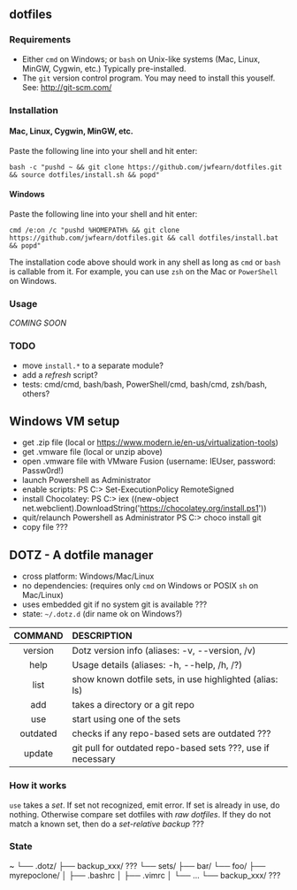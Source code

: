 ## dotfiles

### Requirements
- Either `cmd` on Windows; or `bash` on Unix-like systems (Mac, Linux,
MinGW, Cygwin, etc.)  Typically pre-installed.
- The `git` version control program.  You may need to install this youself.
See: http://git-scm.com/

### Installation

#### Mac, Linux, Cygwin, MinGW, etc.
Paste the following line into your shell and hit enter:

```
bash -c "pushd ~ && git clone https://github.com/jwfearn/dotfiles.git && source dotfiles/install.sh && popd"
```

#### Windows
Paste the following line into your shell and hit enter:

```
cmd /e:on /c "pushd %HOMEPATH% && git clone https://github.com/jwfearn/dotfiles.git && call dotfiles/install.bat && popd"
```

The installation code above should work in any shell as long as `cmd` or
`bash` is callable from it.  For example, you can use `zsh` on the Mac or
`PowerShell` on Windows.

### Usage
*COMING SOON*

### TODO
- move `install.*` to a separate module?
- add a *refresh* script?
- tests: cmd/cmd, bash/bash, PowerShell/cmd, bash/cmd, zsh/bash, others?


## Windows VM setup
- get .zip file (local or https://www.modern.ie/en-us/virtualization-tools)
- get .vmware file (local or unzip above)
- open .vmware file with VMware Fusion (username: IEUser, password: Passw0rd!)
- launch Powershell as Administrator
- enable scripts:
  PS C:\> Set-ExecutionPolicy RemoteSigned
- install Chocolatey:
  PS C:\> iex ((new-object net.webclient).DownloadString('https://chocolatey.org/install.ps1'))
- quit/relaunch Powershell as Administrator
  PS C:\> choco install git
- copy file ???


## DOTZ - A dotfile manager
- cross platform: Windows/Mac/Linux
- no dependencies: (requires only `cmd` on Windows or POSIX `sh` on Mac/Linux)
- uses embedded git if no system git is available ???
- state: `~/.dotz.d`  (dir name ok on Windows?)


| COMMAND  | DESCRIPTION                                                      |
|:--------:|:---------------------------------------------------------------- |
| version  | Dotz version info (aliases: -v, --version, /v)                   |
| help     | Usage details (aliases: -h, --help, /h, /?)                      |
| list     | show known dotfile sets, in use highlighted (alias: ls)          |
| add      | takes a directory or a git repo                                  |
| use      | start using one of the sets                                      |
| outdated | checks if any repo-based sets are outdated ???                   |
| update   | git pull for outdated repo-based sets  ???, use if necessary     |

### How it works
`use` takes a *set*.  If set not recognized, emit error.  If set is already
in use, do nothing.  Otherwise compare set dotfiles with *raw dotfiles*.  If
they do not match a known set, then do a *set-relative backup* ???

### State
~
└── .dotz/
    ├── backup_xxx/  ???
    └── sets/
        ├── bar/
        └── foo/
            ├── myrepoclone/
            │    ├── .bashrc
            │    ├── .vimrc
            │    └── ...
            └── backup_xxx/  ???
